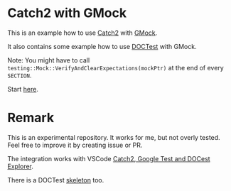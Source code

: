 # Catch2 with GMock

This is an example how to use [Catch2](https://github.com/catchorg/Catch2) with [GMock](https://github.com/google/googletest).

It also contains some example how to use [DOCTest](https://github.com/onqtam/doctest) with GMock.

Note: You might have to call `testing::Mock::VerifyAndClearExpectations(mockPtr)` at the end of every `SECTION`.

Start [here](./catch2-example.test.cpp).

# Remark

This is an experimental repository. It works for me, but not overly tested.
Feel free to improve it by creating issue or PR.

The integration works with VSCode [Catch2, Google Test and DOCest Explorer](https://marketplace.visualstudio.com/items?itemName=matepek.vscode-catch2-test-adapter).

There is a DOCTest [skeleton](./doctest-example.test.cpp) too.

